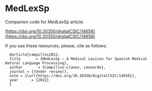 # MedLexSp
Companion code for MedLexSp article.

[https://doi.org/10.20350/digitalCSIC/14656](https://doi.org/10.20350/digitalCSIC/14656)

If you use these resources, please, cite as follows:

```
  @article{campillos2022,   
  title       = {MedLexSp – A Medical Lexicon for Spanish Medical Natural Language Processing},  
  author       = {Campillos-Llanos, Leonardo},   
  journal = {(Under review)},
  note = {\url{https://doi.org/10.20350/digitalCSIC/14656}},
  year      = {2022}
  }
```
